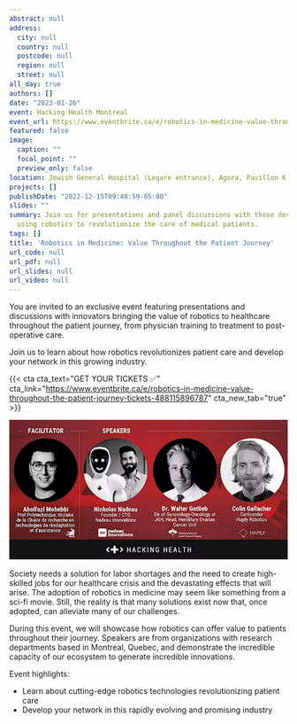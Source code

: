 ```yaml
---
abstract: null
address:
  city: null
  country: null
  postcode: null
  region: null
  street: null
all_day: true
authors: []
date: "2023-01-26"
event: Hacking Health Montreal
event_url: https://www.eventbrite.ca/e/robotics-in-medicine-value-throughout-the-patient-journey-tickets-488115896787
featured: false
image:
  caption: ""
  focal_point: ""
  preview_only: false
location: Jewish General Hospital (Legare entrance), Agora, Pavillon K
projects: []
publishDate: "2022-12-15T09:48:59-05:00"
slides: ""
summary: Join us for presentations and panel discussions with those developing and
  using robotics to revolutionize the care of medical patients.
tags: []
title: 'Robotics in Medicine: Value Throughout the Patient Journey'
url_code: null
url_pdf: null
url_slides: null
url_video: null
---
```


You are invited to an exclusive event featuring presentations and discussions with innovators bringing the value of robotics to healthcare throughout the patient journey, from physician training to treatment to post-operative care.

Join us to learn about how robotics revolutionizes patient care and develop your network in this growing industry.

{{< cta cta_text="GET YOUR TICKETS ✅" cta_link="https://www.eventbrite.ca/e/robotics-in-medicine-value-throughout-the-patient-journey-tickets-488115896787" cta_new_tab="true" >}}

![Speakers](speakers.jpg)

Society needs a solution for labor shortages and the need to create high-skilled jobs for our healthcare crisis and the devastating effects that will arise. The adoption of robotics in medicine may seem like something from a sci-fi movie. Still, the reality is that many solutions exist now that, once adopted, can alleviate many of our challenges.

During this event, we will showcase how robotics can offer value to patients throughout their journey. Speakers are from organizations with research departments based in Montreal, Quebec, and demonstrate the incredible capacity of our ecosystem to generate incredible innovations.

Event highlights:

- Learn about cutting-edge robotics technologies revolutionizing patient care
- Develop your network in this rapidly evolving and promising industry
